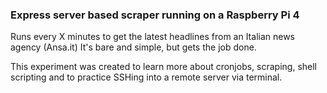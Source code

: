 ### Express server based scraper running on a Raspberry Pi 4

Runs every X minutes to get the latest headlines from an Italian news agency (Ansa.it)
It's bare and simple, but gets the job done. 

This experiment was created to learn more about cronjobs, scraping, shell scripting and to practice SSHing into a remote server via terminal.
